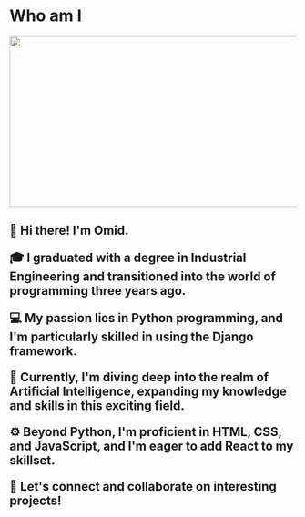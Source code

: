 <h1 color="#2e3aa0">Who am I</h1>
<img src="https://github.com/omidnda/omidnda/assets/102738270/57be3db1-3d1f-40be-a3a8-7de2e3f9f1bb" width="1400px" height="300px">


<h2>
👋 Hi there! I'm Omid.

🎓 I graduated with a degree in Industrial Engineering and transitioned into the world of programming three years ago.

💻 My passion lies in Python programming, and I'm particularly skilled in using the Django framework.

🤖 Currently, I'm diving deep into the realm of Artificial Intelligence, expanding my knowledge and skills in this exciting field.

⚙️ Beyond Python, I'm proficient in HTML, CSS, and JavaScript, and I'm eager to add React to my skillset.

🌟 Let's connect and collaborate on interesting projects!
</h2>
